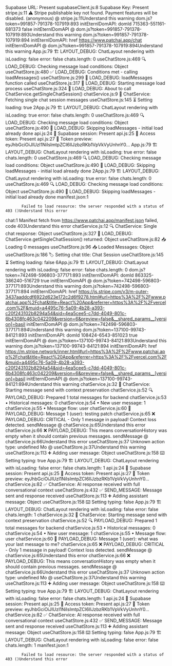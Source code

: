 Supabase URL: Present
supabaseClient.js:8 Supabase Key: Present
stripe.js:11 ⚠️ Stripe publishable key not found. Payment features will be disabled.
(anonymous) @ stripe.js:11Understand this warning
dom.js?token=991857-791378-107919:893 initEternlDomAPI: domId 715363-551161-681373 false
initEternlDomAPI @ dom.js?token=991857-791378-107919:893Understand this warning
dom.js?token=991857-791378-107919:894 initEternlDomAPI: href https://www.patchai.app/chat
initEternlDomAPI @ dom.js?token=991857-791378-107919:894Understand this warning
App.js:79 🏗️ LAYOUT_DEBUG: ChatLayout rendering with isLoading: false error: false chats.length: 0
useChatStore.js:469 🔍 LOAD_DEBUG: Checking message load conditions: Object
useChatStore.js:480 ✅ LOAD_DEBUG: Conditions met - calling loadMessages()
useChatStore.js:299 🚀 LOAD_DEBUG: loadMessages function called
useChatStore.js:317 🔄 LOAD_DEBUG: Starting message load process
useChatStore.js:324 📡 LOAD_DEBUG: About to call ChatService.getSingleChatSession()
chatService.js:9 🔄 ChatService: Fetching single chat session messages
useChatStore.js:145 ⏳ Setting loading: true
2App.js:79 🏗️ LAYOUT_DEBUG: ChatLayout rendering with isLoading: true error: false chats.length: 0
useChatStore.js:469 🔍 LOAD_DEBUG: Checking message load conditions: Object
useChatStore.js:490 🔄 LOAD_DEBUG: Skipping loadMessages - initial load already done
api.js:24 🔐 Supabase session: Present
api.js:25 🔐 Access token: Present
api.js:27 🔐 Token preview: eyJhbGciOiJIUzI1NiIsImtpZCI6IlJzbzRKb1VpVkVyUnhnY0...
App.js:79 🏗️ LAYOUT_DEBUG: ChatLayout rendering with isLoading: true error: false chats.length: 0
useChatStore.js:469 🔍 LOAD_DEBUG: Checking message load conditions: Object
useChatStore.js:490 🔄 LOAD_DEBUG: Skipping loadMessages - initial load already done
2App.js:79 🏗️ LAYOUT_DEBUG: ChatLayout rendering with isLoading: true error: false chats.length: 0
useChatStore.js:469 🔍 LOAD_DEBUG: Checking message load conditions: Object
useChatStore.js:490 🔄 LOAD_DEBUG: Skipping loadMessages - initial load already done
manifest.json:1 
            
            
           Failed to load resource: the server responded with a status of 403 ()Understand this error
chat:1 Manifest fetch from https://www.patchai.app/manifest.json failed, code 403Understand this error
chatService.js:12 🔍 ChatService: Single chat response: Object
useChatStore.js:327 📨 LOAD_DEBUG: ChatService.getSingleChatSession() returned: Object
useChatStore.js:82 📥 Loading 0 messages
useChatStore.js:96 📥 Loaded Messages: Object
useChatStore.js:186 🏷️ Setting chat title: Chat Session
useChatStore.js:145 ⏳ Setting loading: false
6App.js:79 🏗️ LAYOUT_DEBUG: ChatLayout rendering with isLoading: false error: false chats.length: 0
dom.js?token=742498-596803-377171:893 initEternlDomAPI: domId 863325-386240-516729 true
initEternlDomAPI @ dom.js?token=742498-596803-377171:893Understand this warning
dom.js?token=742498-596803-377171:894 initEternlDomAPI: href https://js.stripe.com/v3/m-outer-3437aaddcdf6922d623e172c2d6f9278.html#url=https%3A%2F%2Fwww.patchai.app%2Fchat&title=React%20App&referrer=https%3A%2F%2Fvercel.com%2F&muid=a4495c76-5a09-4b28-a393-c20f243102b8294a54&sid=4ea5cee5-c7dd-4049-801c-6b4308fc463c042209&version=6&preview=false&__shared_params__[version]=basil
initEternlDomAPI @ dom.js?token=742498-596803-377171:894Understand this warning
dom.js?token=137100-99743-84121:893 initEternlDomAPI: domId 108424-6543-851023 true
initEternlDomAPI @ dom.js?token=137100-99743-84121:893Understand this warning
dom.js?token=137100-99743-84121:894 initEternlDomAPI: href https://m.stripe.network/inner.html#url=https%3A%2F%2Fwww.patchai.app%2Fchat&title=React%20App&referrer=https%3A%2F%2Fvercel.com%2F&muid=a4495c76-5a09-4b28-a393-c20f243102b8294a54&sid=4ea5cee5-c7dd-4049-801c-6b4308fc463c042209&version=6&preview=false&__shared_params__[version]=basil
initEternlDomAPI @ dom.js?token=137100-99743-84121:894Understand this warning
chatService.js:32 🔄 ChatService: Starting message send with context preservation
chatService.js:52 🔍 PAYLOAD_DEBUG: Prepared 1 total messages for backend
chatService.js:53    • Historical messages: 0
chatService.js:54    • New user message: 1
chatService.js:55    • Message flow: user
chatService.js:60 📄 PAYLOAD_DEBUG: Message 1 (user): testing patch
chatService.js:65 ❌ PAYLOAD_DEBUG: CRITICAL - Only 1 message in payload! Context loss detected.
sendMessage @ chatService.js:65Understand this error
chatService.js:66 ❌ PAYLOAD_DEBUG: This means conversationHistory was empty when it should contain previous messages.
sendMessage @ chatService.js:66Understand this error
useChatStore.js:37 Unknown action type: undefined
Mo @ useChatStore.js:37Understand this warning
useChatStore.js:113 ➕ Adding user message: Object
useChatStore.js:158 ⌨️ Setting typing: true
App.js:79 🏗️ LAYOUT_DEBUG: ChatLayout rendering with isLoading: false error: false chats.length: 1
api.js:24 🔐 Supabase session: Present
api.js:25 🔐 Access token: Present
api.js:27 🔐 Token preview: eyJhbGciOiJIUzI1NiIsImtpZCI6IlJzbzRKb1VpVkVyUnhnY0...
chatService.js:82 ✅ ChatService: AI response received with full conversational context
useChatStore.js:432 ✅ SEND_MESSAGE: Message sent and response received
useChatStore.js:113 ➕ Adding assistant message: Object
useChatStore.js:158 ⌨️ Setting typing: false
App.js:79 🏗️ LAYOUT_DEBUG: ChatLayout rendering with isLoading: false error: false chats.length: 1
chatService.js:32 🔄 ChatService: Starting message send with context preservation
chatService.js:52 🔍 PAYLOAD_DEBUG: Prepared 1 total messages for backend
chatService.js:53    • Historical messages: 0
chatService.js:54    • New user message: 1
chatService.js:55    • Message flow: user
chatService.js:60 📄 PAYLOAD_DEBUG: Message 1 (user): what was your last message to me?
chatService.js:65 ❌ PAYLOAD_DEBUG: CRITICAL - Only 1 message in payload! Context loss detected.
sendMessage @ chatService.js:65Understand this error
chatService.js:66 ❌ PAYLOAD_DEBUG: This means conversationHistory was empty when it should contain previous messages.
sendMessage @ chatService.js:66Understand this error
useChatStore.js:37 Unknown action type: undefined
Mo @ useChatStore.js:37Understand this warning
useChatStore.js:113 ➕ Adding user message: Object
useChatStore.js:158 ⌨️ Setting typing: true
App.js:79 🏗️ LAYOUT_DEBUG: ChatLayout rendering with isLoading: false error: false chats.length: 1
api.js:24 🔐 Supabase session: Present
api.js:25 🔐 Access token: Present
api.js:27 🔐 Token preview: eyJhbGciOiJIUzI1NiIsImtpZCI6IlJzbzRKb1VpVkVyUnhnY0...
chatService.js:82 ✅ ChatService: AI response received with full conversational context
useChatStore.js:432 ✅ SEND_MESSAGE: Message sent and response received
useChatStore.js:113 ➕ Adding assistant message: Object
useChatStore.js:158 ⌨️ Setting typing: false
App.js:79 🏗️ LAYOUT_DEBUG: ChatLayout rendering with isLoading: false error: false chats.length: 1
manifest.json:1 
            
            
           Failed to load resource: the server responded with a status of 403 ()Understand this error